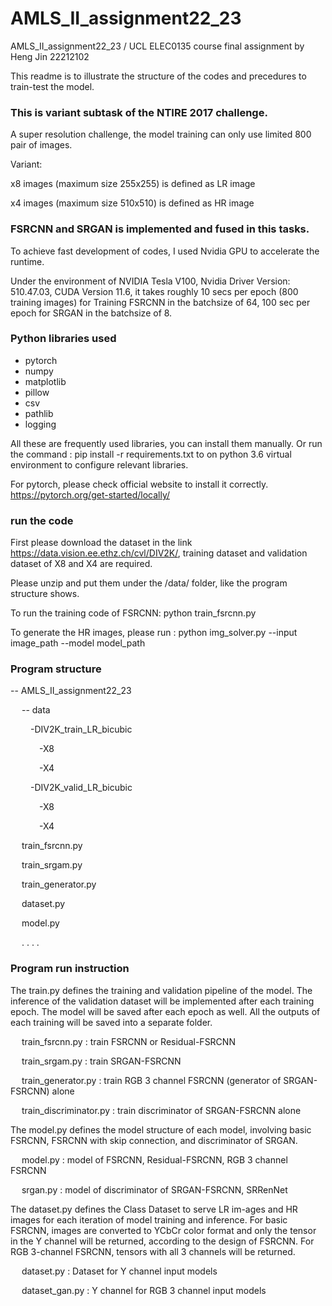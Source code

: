 # AMLS_II_assignment22_23
AMLS_II_assignment22_23
/ UCL ELEC0135 course final assignment by Heng Jin 22212102

This readme is to illustrate the structure of the codes and precedures to train-test the model.

### This is variant subtask of the NTIRE 2017 challenge.
A super resolution challenge, the model training can only use limited 800 pair of images.

Variant:

x8 images (maximum size 255x255) is defined as LR image

x4 images (maximum size 510x510) is defined as HR image

### FSRCNN and SRGAN is implemented and fused in this tasks.  

To achieve fast development of codes, I used Nvidia GPU to accelerate the runtime. 

Under the environment of NVIDIA Tesla V100,
Nvidia Driver Version: 510.47.03, CUDA Version 11.6, 
it takes roughly 10 secs per epoch (800 training images) for Training FSRCNN in the batchsize of 64, 100 sec per epoch for SRGAN in the batchsize of 8.

### Python libraries used
- pytorch
- numpy
- matplotlib
- pillow
- csv
- pathlib
- logging

All these are frequently used libraries, you can install them manually.
Or run the command : pip install -r requirements.txt to on python 3.6 
virtual environment to configure relevant libraries.

For pytorch, please check official website to install it correctly.
<https://pytorch.org/get-started/locally/>

### run the code

First please download the dataset in the link <https://data.vision.ee.ethz.ch/cvl/DIV2K/>, training dataset and validation dataset of X8 and X4 are required.

Please unzip and put them under the /data/ folder, like the program structure shows.

To run the training code of FSRCNN: python train_fsrcnn.py

To generate the HR images, please run : python img_solver.py --input image_path --model model_path

### Program structure
-- AMLS_II_assignment22_23 

&emsp; -- data

&emsp;&emsp;  -DIV2K_train_LR_bicubic

&emsp;&emsp;&emsp;  -X8

&emsp;&emsp;&emsp;  -X4

&emsp;&emsp;  -DIV2K_valid_LR_bicubic

&emsp;&emsp;&emsp;  -X8

&emsp;&emsp;&emsp;  -X4

&emsp; train_fsrcnn.py

&emsp; train_srgam.py

&emsp; train_generator.py

&emsp; dataset.py

&emsp; model.py

&emsp; . . . .



### Program run instruction
The train.py defines the training and validation pipeline of the model. 
The inference of the validation dataset will be implemented after each 
training epoch. The model will be saved after each epoch as well. 
All the outputs of each training will be saved into a separate folder.

&emsp; train_fsrcnn.py : train FSRCNN or Residual-FSRCNN

&emsp; train_srgam.py : train SRGAN-FSRCNN 

&emsp; train_generator.py : train RGB 3 channel FSRCNN (generator of SRGAN-FSRCNN) alone

&emsp; train_discriminator.py : train discriminator of SRGAN-FSRCNN alone

The model.py defines the model structure of each model, involving basic 
FSRCNN, FSRCNN with skip connection, and discriminator of SRGAN.

&emsp; model.py : model of FSRCNN, Residual-FSRCNN, RGB 3 channel FSRCNN

&emsp; srgan.py : model of discriminator of SRGAN-FSRCNN, SRRenNet

The dataset.py defines the Class Dataset to serve LR im-ages and HR images for each 
iteration of model training and inference. For basic FSRCNN, images are converted to 
YCbCr color format and only the tensor in the Y channel will be returned, according to 
the design of FSRCNN. For RGB 3-channel FSRCNN, tensors with all 3 channels will be returned.

&emsp; dataset.py : Dataset for Y channel input models

&emsp; dataset_gan.py : Y channel for RGB 3 channel input models



